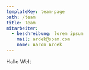 ```yaml
---
templateKey: team-page
path: /team
title: Team
mitarbeiter:
  - beschreibung: lorem ipsum
    mail: ardek@spam.com
    name: Aaron Ardek
---
```

Hallo Welt
